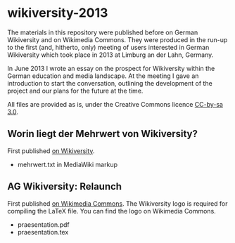 # wikiversity-2013

The materials in this repository were published before on German Wikiversity and on Wikimedia Commons. They were produced in the run-up to the first (and, hitherto, only) meeting of users interested in German Wikiversity which took place in 2013 at Limburg an der Lahn, Germany. 

In June 2013 I wrote an essay on the prospect for Wikiversity within the German education and media landscape. At the meeting I gave an introduction to start the conversation, outlining the development of the project and our plans for the future at the time. 

All files are provided as is, under the Creative Commons licence [CC-by-sa 3.0](https://creativecommons.org/licenses/by-sa/3.0/).

## Worin liegt der Mehrwert von Wikiversity?

First published [on Wikiversity](https://de.wikiversity.org/wiki/Benutzer:Aschmidt/Worin_liegt_der_Mehrwert_von_Wikiversity%3F).

* mehrwert.txt in MediaWiki markup

## AG Wikiversity: Relaunch

First published [on Wikimedia Commons](https://commons.wikimedia.org/wiki/File:Praesentation_AG_Wikiversity_Relaunch_2013.pdf). The Wikiversity logo is required for compiling the LaTeX file. You can find the logo on Wikimedia Commons.

* praesentation.pdf
* praesentation.tex
